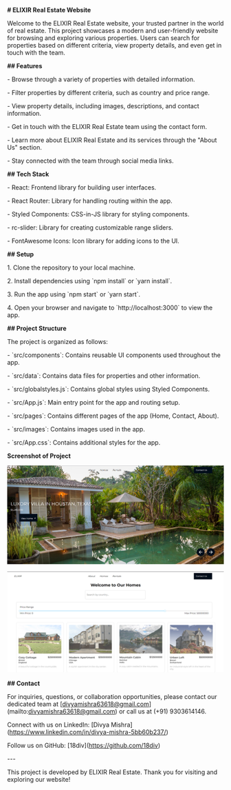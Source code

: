 **\# ELIXIR Real Estate Website**

Welcome to the ELIXIR Real Estate website, your trusted partner in the
world of real estate. This project showcases a modern and user-friendly
website for browsing and exploring various properties. Users can search
for properties based on different criteria, view property details, and
even get in touch with the team.

**\## Features**

\- Browse through a variety of properties with detailed information.

\- Filter properties by different criteria, such as country and price
range.

\- View property details, including images, descriptions, and contact
information.

\- Get in touch with the ELIXIR Real Estate team using the contact form.

\- Learn more about ELIXIR Real Estate and its services through the
\"About Us\" section.

\- Stay connected with the team through social media links.

**\## Tech Stack**

\- React: Frontend library for building user interfaces.

\- React Router: Library for handling routing within the app.

\- Styled Components: CSS-in-JS library for styling components.

\- rc-slider: Library for creating customizable range sliders.

\- FontAwesome Icons: Icon library for adding icons to the UI.

**\## Setup**

1\. Clone the repository to your local machine.

2\. Install dependencies using \`npm install\` or \`yarn install\`.

3\. Run the app using \`npm start\` or \`yarn start\`.

4\. Open your browser and navigate to \`http://localhost:3000\` to view
the app.

**\## Project Structure**

The project is organized as follows:

\- \`src/components\`: Contains reusable UI components used throughout
the app.

\- \`src/data\`: Contains data files for properties and other
information.

\- \`src/globalstyles.js\`: Contains global styles using Styled
Components.

\- \`src/App.js\`: Main entry point for the app and routing setup.

\- \`src/pages\`: Contains different pages of the app (Home, Contact,
About).

\- \`src/images\`: Contains images used in the app.

\- \`src/App.css\`: Contains additional styles for the app.

**Screenshot of Project**

![First](1st.png "Home Screen")

![](2nd.png "List of Homes")

**\## Contact**

For inquiries, questions, or collaboration opportunities, please contact
our dedicated team at
\[divyamishra63618@gmail.com\](mailto:divyamishra63618@gmail.com) or
call us at (+91) 9303614146.

Connect with us on LinkedIn: \[Divya
Mishra\](https://www.linkedin.com/in/divya-mishra-5bb60b237/)

Follow us on GitHub: \[18div\](https://github.com/18div)

\-\--

This project is developed by ELIXIR Real Estate. Thank you for visiting
and exploring our website!
